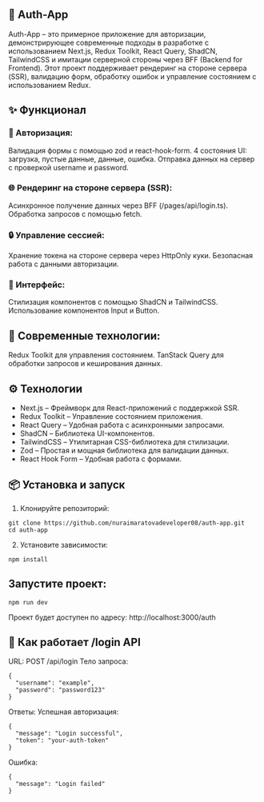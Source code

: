 ## 📘 Auth-App
Auth-App – это примерное приложение для авторизации, демонстрирующее современные подходы в разработке с использованием Next.js, Redux Toolkit, React Query, ShadCN, TailwindCSS и имитации серверной стороны через BFF (Backend for Frontend). Этот проект поддерживает рендеринг на стороне сервера (SSR), валидацию форм, обработку ошибок и управление состоянием с использованием Redux. 

## ✨ Функционал
### 📜 Авторизация:

Валидация формы с помощью zod и react-hook-form.
4 состояния UI: загрузка, пустые данные, данные, ошибка.
Отправка данных на сервер с проверкой username и password.
### 🌐 Рендеринг на стороне сервера (SSR):

Асинхронное получение данных через BFF (/pages/api/login.ts).
Обработка запросов с помощью fetch.
### 🔒 Управление сессией:

Хранение токена на стороне сервера через HttpOnly куки.
Безопасная работа с данными авторизации.
### 💅 Интерфейс:

Стилизация компонентов с помощью ShadCN и TailwindCSS.
Использование компонентов Input и Button.
## 🚀 Современные технологии:

Redux Toolkit для управления состоянием.
TanStack Query для обработки запросов и кеширования данных.

## ⚙️ Технологии
* Next.js – Фреймворк для React-приложений с поддержкой SSR.
* Redux Toolkit – Управление состоянием приложения.
* React Query – Удобная работа с асинхронными запросами.
* ShadCN – Библиотека UI-компонентов.
* TailwindCSS – Утилитарная CSS-библиотека для стилизации.
* Zod – Простая и мощная библиотека для валидации данных.
* React Hook Form – Удобная работа с формами.
## 📦 Установка и запуск
1. Клонируйте репозиторий:
```
git clone https://github.com/nuraimaratovadeveloper08/auth-app.git
cd auth-app
```
2. Установите зависимости:
```
npm install
```
## Запустите проект:

```
npm run dev
```
Проект будет доступен по адресу: http://localhost:3000/auth

## 🚀 Как работает /login API
URL: POST /api/login
Тело запроса:
```
{
  "username": "example",
  "password": "password123"
}
```
Ответы:
Успешная авторизация:
```
{
  "message": "Login successful",
  "token": "your-auth-token"
}
```
Ошибка:
```
{
  "message": "Login failed"
}
```

